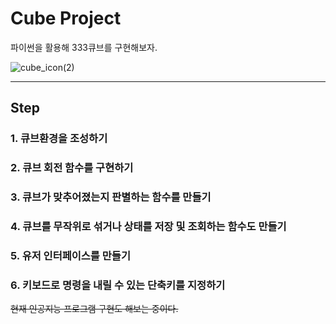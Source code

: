 # Cube Project

파이썬을 활용해 333큐브를 구현해보자.

![cube_icon(2)](https://user-images.githubusercontent.com/105290026/167754653-d2495dfd-9200-4616-984c-40df1d1a08da.png)

---
## Step
### 1. 큐브환경을 조성하기
### 2. 큐브 회전 함수를 구현하기
### 3. 큐브가 맞추어졌는지 판별하는 함수를 만들기
### 4. 큐브를 무작위로 섞거나 상태를 저장 및 조회하는 함수도 만들기
### 5. 유저 인터페이스를 만들기
### 6. 키보드로 명령을 내릴 수 있는 단축키를 지정하기
~~현재 인공지능 프로그램 구현도 해보는 중이다.~~
